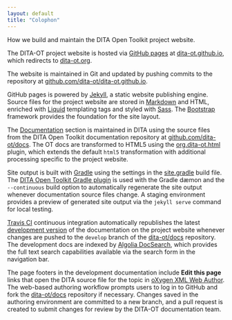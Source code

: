 ```yaml
---
layout: default
title: "Colophon"
---
```


<p class="lead">How we build and maintain the DITA Open Toolkit project website.</p>

The DITA-OT project website is hosted via [GitHub pages][1] at [dita-ot.github.io][2], which redirects to [dita-ot.org][3].

The website is maintained in Git and updated by pushing commits to the repository at [github.com/dita-ot/dita-ot.github.io][4].

GitHub pages is powered by [Jekyll][5], a static website publishing engine. Source files for the project website are stored in [Markdown][6] and HTML, enriched with [Liquid][7] templating tags and styled with [Sass][8]. The [Bootstrap][9] framework provides the foundation for the site layout.

The [Documentation][10] section is maintained in DITA using the source files from the DITA Open Toolkit documentation repository at [github.com/dita-ot/docs][11]. The OT docs are transformed to HTML5 using the [org.dita-ot.html][12] plugin, which extends the default `html5` transformation with additional processing specific to the project website.

Site output is built with [Gradle][13] using the settings in the [site.gradle][14] build file. The [DITA Open Toolkit Gradle plugin][15] is used with the Gradle dæmon and the `--continuous` build option to automatically regenerate the site output whenever documentation source files change. A staging environment provides a preview of generated site output via the `jekyll serve` command for local testing.

[Travis CI][16] continuous integration automatically republishes the latest [development version][10] of the documentation on the project website whenever changes are pushed to the `develop` branch of the [dita-ot/docs][11] repository. The development docs are indexed by [Algolia DocSearch][17], which provides the full text search capabilities available via the search form in the navigation bar.

The page footers in the development documentation include **Edit this page** links that open the DITA source file for the topic in [oXygen XML Web Author][18]. The web-based authoring workflow prompts users to log in to GitHub and fork the [dita-ot/docs][11] repository if necessary. Changes saved in the authoring environment are committed to a new branch, and a pull request is created to submit changes for review by the DITA-OT documentation team.

[1]: https://pages.github.com
[2]: https://dita-ot.github.io
[3]: https://www.dita-ot.org
[4]: https://github.com/dita-ot/dita-ot.github.io
[5]: http://jekyllrb.com 'Jekyll • Simple, blog-aware, static sites'
[6]: http://daringfireball.net/projects/markdown/
[7]: https://github.com/Shopify/liquid/wiki
[8]: http://sass-lang.com 'Sass: Syntactically Awesome Style Sheets'
[9]: http://getbootstrap.com
[10]: https://www.dita-ot.org/dev/
[11]: https://github.com/dita-ot/docs
[12]: https://github.com/dita-ot/org.dita-ot.html
[13]: http://gradle.org 'Gradle | Modern Open-Source Enterprise Build Automation'
[14]: https://github.com/dita-ot/docs/blob/develop/site.gradle
[15]: http://eerohele.github.io/dita-ot-gradle/
[16]: https://travis-ci.org
[17]: http://algolia.com/docsearch/
[18]: https://www.oxygenxml.com/webauthor/
